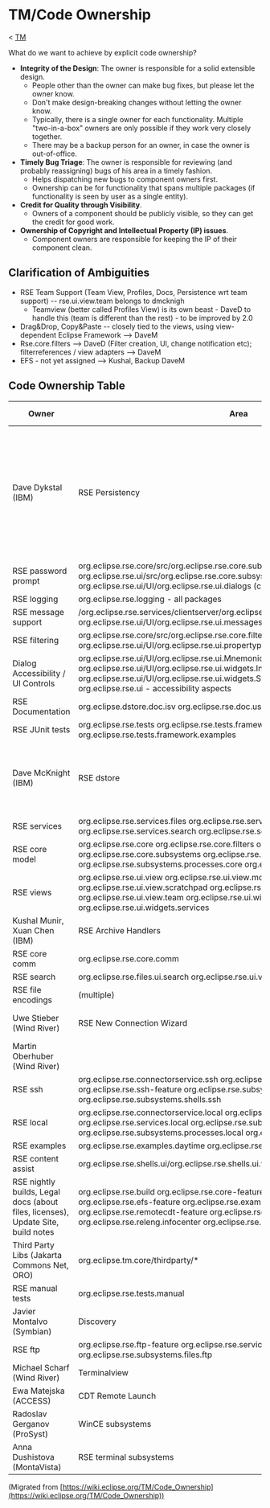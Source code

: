 

TM/Code Ownership
=================

< [TM](./TM "TM")

What do we want to achieve by explicit code ownership?

*   **Integrity of the Design**: The owner is responsible for a solid extensible design.
    *   People other than the owner can make bug fixes, but please let the owner know.
    *   Don't make design-breaking changes without letting the owner know.
    *   Typically, there is a single owner for each functionality. Multiple "two-in-a-box" owners are only possible if they work very closely together.
    *   There may be a backup person for an owner, in case the owner is out-of-office.
*   **Timely Bug Triage**: The owner is responsible for reviewing (and probably reassigning) bugs of his area in a timely fashion.
    *   Helps dispatching new bugs to component owners first.
    *   Ownership can be for functionality that spans multiple packages (if functionality is seen by user as a single entity).
*   **Credit for Quality through Visibility**.
    *   Owners of a component should be publicly visible, so they can get the credit for good work.
*   **Ownership of Copyright and Intellectual Property (IP) issues**.
    *   Component owners are responsible for keeping the IP of their component clean.

<p/>

Clarification of Ambiguities
----------------------------

*   RSE Team Support (Team View, Profiles, Docs, Persistence wrt team support) -- rse.ui.view.team belongs to dmcknigh
    *   Teamview (better called Profiles View) is its own beast - DaveD to handle this (team is different than the rest) - to be improved by 2.0
*   Drag&Drop, Copy&Paste -- closely tied to the views, using view-dependent Eclipse Framework --> DaveM
*   Rse.core.filters --> DaveD (Filter creation, UI, change notification etc); filterreferences / view adapters --> DaveM
*   EFS - not yet assigned --> Kushal, Backup DaveM

Code Ownership Table
--------------------

</tr>

  

| Owner | Area | Plugin/Package | Backup owner |
| --- | --- | --- | --- |
| Dave Dykstal   (IBM) | RSE Persistency |   org.eclipse.rse.core/persistence   org.eclipse.rse.core/src/org.eclipse.rse.core.filters (persistence aspects)   org.eclipse.rse.core/src/org.eclipse.rse.core.model (persistence aspects)   org.eclipse.rse.core/src/org.eclipse.rse.core.persistance   org.eclipse.rse.core/src/org.eclipse.rse.core.references (persistence aspects)   org.eclipse.rse.core/src/org.eclipse.rse.internal.references (persistence aspects)   org.eclipse.rse.ui/filters (persistence aspects)   org.eclipse.rse.ui/model (persistence aspects)   org.eclipse.rse.ui/subsystems (persistence aspects)   org.eclipse.rse.ui/systems (persistence aspects)   | Xuan Chen |
| RSE password prompt |   org.eclipse.rse.core/src/org.eclipse.rse.core.subsystems (credential aspects)   org.eclipse.rse.ui/src/org.eclipse.rse.core.subsystems (credential aspects)   org.eclipse.rse.ui/UI/org.eclipse.rse.ui.dialogs (credential aspects)   |   |
| RSE logging |   org.eclipse.rse.logging - all packages   | Xuan Chen |
| RSE message support |   /org.eclipse.rse.services/clientserver/org.eclipse.rse.services.clientserver.messages   org.eclipse.rse.ui/UI/org.eclipse.rse.ui.messages   |   |
| RSE filtering |   org.eclipse.rse.core/src/org.eclipse.rse.core.filters   org.eclipse.rse.ui/filters   org.eclipse.rse.ui/UI/org.eclipse.rse.ui.propertypages - classes for filters   |   |
| Dialog Accessibility / UI Controls |   org.eclipse.rse.ui/UI/org.eclipse.rse.ui.Mnemonics   org.eclipse.rse.ui/UI/org.eclipse.rse.ui.widgets.InheritButton   org.eclipse.rse.ui/UI/org.eclipse.rse.ui.widgets.SystemHistoryCombo   org.eclipse.rse.ui - accessibility aspects   |   |
| RSE Documentation |   org.eclipse.dstore.doc.isv   org.eclipse.rse.doc.user   org.eclipse.rse.doc.isv   | Martin O |
| RSE JUnit tests |   org.eclipse.rse.tests   org.eclipse.rse.tests.framework   org.eclipse.rse.tests.framework.examples   | Xuan Chen |
| Dave McKnight   (IBM) | RSE dstore |   org.eclipse.dstore.core   org.eclipse.dstore.extra   org.eclipse.rse.connectorservice.dstore   org.eclipse.rse.dstore.security   org.eclipse.rse.services.dstore   org.eclipse.rse.subsystems.files.dstore   org.eclipse.rse.subsystems.processes.dstore   org.eclipse.rse.subsystems.shells.dstore      | Xuan Chen |
| RSE services |   org.eclipse.rse.services.files   org.eclipse.rse.services.processes   org.eclipse.rse.services.search   org.eclipse.rse.services.shells      | Xuan Chen |
| RSE core model |   org.eclipse.rse.core   org.eclipse.rse.core.filters   org.eclipse.rse.core.model   org.eclipse.rse.core.subsystems   org.eclipse.rse.subsystems.files.core   org.eclipse.rse.subsystems.processes.core   org.eclipse.rse.subsystems.shells.core      |   |
| RSE views |   org.eclipse.rse.ui.view   org.eclipse.rse.ui.view.monitor   org.eclipse.rse.ui.view.scratchpad   org.eclipse.rse.ui.view.search   org.eclipse.rse.ui.view.team   org.eclipse.rse.ui.widgets   org.eclipse.rse.ui.widgets.services      |   |
| Kushal Munir, Xuan Chen   (IBM) | RSE Archive Handlers | org.eclipse.rse.services.clientserver.archivehandlers |   |
| RSE core comm | org.eclipse.rse.core.comm |   |
| RSE search |   org.eclipse.rse.files.ui.search   org.eclipse.rse.ui.view.search   |   |
| RSE file encodings | (multiple) |   |
| Uwe Stieber   (Wind River) | RSE New Connection Wizard | org.eclipse.rse.ui/org.eclipse.rse.ui.wizards    org.eclipse.rse.ui/org.eclipse.rse.ui.wizards.newconnection   org.eclipse.rse.ui/org.eclipse.rse.ui.wizards.registries      | Kushal Munir |
| Martin Oberhuber   (Wind River) |
| RSE ssh |   org.eclipse.rse.connectorservice.ssh   org.eclipse.rse.services.ssh   org.eclipse.rse.ssh-feature   org.eclipse.rse.subsystems.files.ssh   org.eclipse.rse.subsystems.shells.ssh   |   |
| RSE local |   org.eclipse.rse.connectorservice.local   org.eclipse.rse.local-feature   org.eclipse.rse.services.local   org.eclipse.rse.subsystems.files.local   org.eclipse.rse.subsystems.processes.local   org.eclipse.rse.subsystems.shells.local   | Kushal Munir |
| RSE examples |   org.eclipse.rse.examples.daytime   org.eclipse.rse.examples.tutorial      | Dave Dykstal |
| RSE content assist | org.eclipse.rse.shells.ui/org.eclipse.rse.shells.ui.view | Dave McKnight |
|   RSE nightly builds,   Legal docs (about files, licenses),   Update Site,   build notes   |   org.eclipse.rse.build   org.eclipse.rse.core-feature   org.eclipse.rse.dstore-feature   org.eclipse.rse.efs-feature   org.eclipse.rse.examples-feature   org.eclipse.rse.remotecdt-feature   org.eclipse.rse.sdk   org.eclipse.rse.sdk-feature   org.eclipse.rse.releng.infocenter   org.eclipse.rse.updatesite   |   Ted Williams,   Dave Dykstal   |
| Third Party Libs   (Jakarta Commons Net, ORO) |   org.eclipse.tm.core/thirdparty/*   |   Dave Dykstal   |
| RSE manual tests | org.eclipse.rse.tests.manual |   |
| Javier Montalvo   (Symbian) | Discovery | (org.eclipse.tm.core) discovery/* |   |
| RSE ftp |   org.eclipse.rse.ftp-feature   org.eclipse.rse.services.files.ftp   org.eclipse.rse.subsystems.files.ftp   |   Dave McKnight,   Martin Oberhuber   |
| Michael Scharf   (Wind River) | Terminalview | (org.eclipse.tm.core) terminal/* | Ted Williams |
| Ewa Matejska   (ACCESS) | CDT Remote Launch |   org.eclipse.rse.remotecdt   | Martin Oberhuber |
| Radoslav Gerganov   (ProSyst) | WinCE subsystems |   org.eclipse.tm.core/wince/*   | Martin Oberhuber |
| Anna Dushistova   (MontaVista) | RSE terminal subsystems |   org.eclipse.rse.terminal.*   | Martin Oberhuber |


(Migrated from [https://wiki.eclipse.org/TM/Code_Ownership](https://wiki.eclipse.org/TM/Code_Ownership))